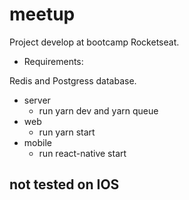 # meetup
Project develop at bootcamp Rocketseat.

- Requirements:

Redis and Postgress database.

- server
  - run yarn dev and yarn queue
- web
  - run yarn start
- mobile
  - run react-native start

## not tested on IOS
